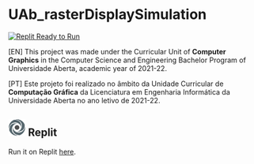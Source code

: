# UAb_rasterDisplaySimulation

[![Replit Ready to Run](https://img.shields.io/badge/Replit-Ready_to_Run-informational?logo=replit&labelColor=white)](https://UAbrasterDisplaySimulation.diogoantao.repl.co)

[EN] This project was made under the Curricular Unit of **Computer Graphics** in the Computer Science and Engineering Bachelor Program of Universidade Aberta, academic year of 2021-22.

[PT] Este projeto foi realizado no âmbito da Unidade Curricular de **Computação Gráfica** da Licenciatura em Engenharia Informática da Universidade Aberta no ano letivo de 2021-22.

## <a href="https://replit.com/"><img src="https://raw.githubusercontent.com/4ntony4/UAb/bd3ceaf8d913be6d447fa2705434bc1b7de3261d/img/logos/replit/replit_logo.svg" alt="Replit" width="35"></a> Replit
Run it on Replit [here](https://UAbrasterDisplaySimulation.diogoantao.repl.co).
